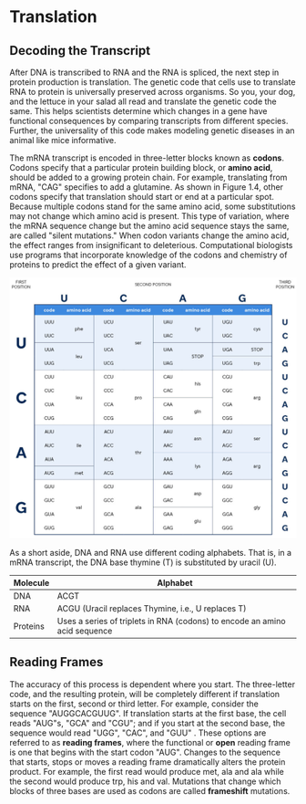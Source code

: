# Translation

## Decoding the Transcript

After DNA is transcribed to RNA and the RNA is spliced, the next step in protein production is translation. The genetic code that cells use to translate RNA to protein is universally preserved across organisms. So you, your dog, and the lettuce in your salad all read and translate the genetic code the same. This helps scientists determine which changes in a gene have functional consequences by comparing transcripts from different species. Further, the universality of this code makes modeling genetic diseases in an animal like mice informative.

The mRNA transcript is encoded in three-letter blocks known as **codons**. Codons specify that a particular protein building block, or **amino acid**, should be added to a growing protein chain. For example, translating from mRNA, "CAG" specifies to add a glutamine. As shown in Figure 1.4, other codons specify that translation should start or end at a particular spot. Because multiple codons stand for the same amino acid, some substitutions may not change which amino acid is present. This type of variation, where the mRNA sequence change but the amino acid sequence stays the same, are called "silent mutations." When codon variants change the amino acid, the effect ranges from insignificant to deleterious. Computational biologists use programs that incorporate knowledge of the codons and chemistry of proteins to predict the effect of a given variant.

![](../images/1.4-Codons.jpg)

As a short aside, DNA and RNA use different coding alphabets. That is, in a mRNA transcript, the DNA base thymine (T) is substituted by uracil (U).

| **Molecule** | **Alphabet**                                                               |
| ------------ | -------------------------------------------------------------------------- |
| DNA          | ACGT                                                                       |
| RNA          | ACGU (Uracil replaces Thymine, i.e., U replaces T)                         |
| Proteins     | Uses a series of triplets in RNA (codons) to encode an amino acid sequence |

## Reading Frames

The accuracy of this process is dependent where you start. The three-letter code, and the resulting protein, will be completely different if translation starts on the first, second or third letter. For example, consider the sequence "AUGGCACGUUG". If translation starts at the first base, the cell reads "AUG"s, "GCA" and "CGU"; and if you start at the second base, the sequence would read "UGG", "CAC", and "GUU" . These options are referred to as **reading frames**, where the functional or **open** reading frame is one that begins with the start codon "AUG". Changes to the sequence that starts, stops or moves a reading frame dramatically alters the protein product. For example, the first read would produce met, ala and ala while the second would produce trp, his and val. Mutations that change which blocks of three bases are used as codons are called **frameshift** mutations.
